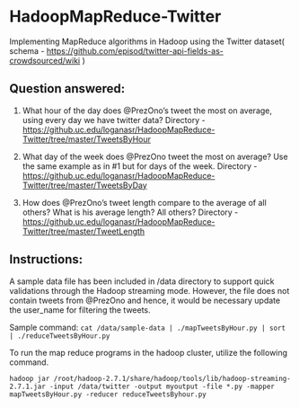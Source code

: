 # HadoopMapReduce-Twitter

Implementing MapReduce algorithms in Hadoop using the Twitter dataset( schema - https://github.com/episod/twitter-api-fields-as-crowdsourced/wiki )

Question answered:
------------------

1. What hour of the day does @PrezOno’s tweet the most on average, using every day we have twitter data? 
Directory - https://github.uc.edu/loganasr/HadoopMapReduce-Twitter/tree/master/TweetsByHour

2. What day of the week does @PrezOno tweet the most on average?  Use the same example as in #1 but for days of the week.
Directory - https://github.uc.edu/loganasr/HadoopMapReduce-Twitter/tree/master/TweetsByDay


3. How does @PrezOno’s tweet length compare to the average of all others?  What is his average length?  All others?
Directory - https://github.uc.edu/loganasr/HadoopMapReduce-Twitter/tree/master/TweetLength


Instructions:
-------------

A sample data file has been included in /data directory to support quick validations through the Hadoop streaming mode. However, the file does not contain tweets from @PrezOno and hence, it would be necessary update the user_name for filtering the tweets.

Sample command:
`cat /data/sample-data | ./mapTweetsByHour.py | sort | ./reduceTweetsByHour.py`

To run the map reduce programs in the hadoop cluster, utilize the following command.

`hadoop jar /root/hadoop-2.7.1/share/hadoop/tools/lib/hadoop-streaming-2.7.1.jar -input /data/twitter -output myoutput -file *.py -mapper mapTweetsByHour.py -reducer reduceTweetsByhour.py`
